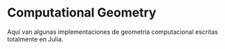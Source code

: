 # Computational Geometry

Aquí van algunas implementaciones de geometría computacional escritas totalmente en Julia.

